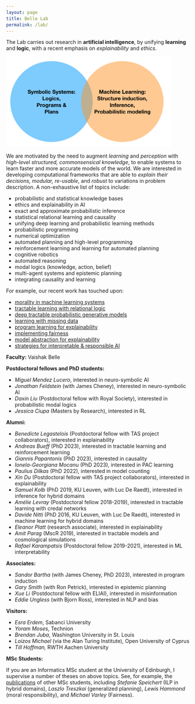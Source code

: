 ```yaml
---
layout: page
title: Belle Lab
permalink: /lab/
---
```



The Lab carries out research in **artificial intelligence**, by unifying **learning** and **logic**, with a recent emphasis on *explainability* and *ethics*.

<img src="/uni.png" width="450"> 

We are motivated by the need to augment _learning_ and _perception_ with _high-level structured, commonsensical knowledge_, to enable systems to learn faster and more accurate models of the world. We are interested in developing computational frameworks that are able to _explain their decisions, modular, re-usable_, and _robust_ to variations in problem description. A non-exhaustive list of topics include:

*   probabilistic and statistical knowledge bases
*   ethics and explainability in AI 
*   exact and approximate probabilistic inference
*   statistical relational learning and causality
*   unifying deep learning and probabilistic learning methods
*   probabilistic programming
*   numerical optimization
*   automated planning and high-level programming
*   reinforcement learning and learning for automated planning
*   cognitive robotics
*   automated reasoning
*   modal logics (knowledge, action, belief)
*   multi-agent systems and epistemic planning
*   integrating causality and learning 

For example, our recent work has touched upon: 

*   [morality in machine learning systems](https://arxiv.org/pdf/1810.03736) 
*   [tractable learning with relational logic](/attachments/pacfol.pdf) 
*   [deep tractable probabilistic generative models](https://arxiv.org/pdf/1807.05464) 
*   [learning with missing data](https://arxiv.org/pdf/1901.05847)
*   [program learning for explainability](/attachments/ilp2019.pdf) 
*   [implementing fairness](https://arxiv.org/abs/1905.07026)
*   [model abstraction for explainability](https://arxiv.org/pdf/1810.02434) 
*   [strategies for interpretable & responsible AI](/attachments/biochem.pdf) 


**Faculty:** Vaishak Belle 

**Postdoctoral fellows and PhD students:**



*   _Miguel Mendez Lucero_, interested in neuro-symbolic AI
*   _Jonathan Feldstein_ (with James Cheney), interested in neuro-symbolic AI
*   _Daxin Liu_ (Postdoctoral fellow with Royal Society), interested in probabilistic modal logics
*   _Jessica Ciupa_ (Masters by Research), interested in RL 



**Alumni:**

*   _Benedicte Legastelois_ (Postdoctoral fellow with TAS project collaborators), interested in explainability
*   _Andreas Bueff_ (PhD 2023), interested in tractable learning and reinforcement learning
*   _Giannis Papantonis_ (PhD 2023), interested in causality
*   _Ionela-Georgiana Mocanu_ (PhD 2023), interested in PAC learning
*   _Paulius Dilkas_ (PhD 2022), interested in model counting 
*   _Xin Du_ (Postdoctoral fellow with TAS project collaborators), interested in explainability 
*   _Samuel Kolb_ (PhD 2019, KU Leuven, with Luc De Raedt), interested in inference for hybrid domains
*   _Amélie Levray_ (Postdoctoral fellow 2018-2019), interested in tractable learning with credal networks
*   _Davide Nitti_ (PhD 2016, KU Leuven, with Luc De Raedt), interested in machine learning for hybrid domains
*   _Eleanor Platt_ (research associate), interested in explainability 
*   _Amit Parag_ (MscR 2019), interested in tractable models and cosmological simulations  
*   _Rafael Karampatsis_ (Postdoctoral fellow 2019-2021), interested in ML interpretability 

**Associates:** 

*   _Sandor Bartha_ (with James Cheney, PhD 2023), interested in program induction
*   _Gary Smith_ (with Ron Petrick), interested in epistemic planning
*   _Xue Li_ (Postdoctoral fellow with ELIAI), interested in misinformation   
*   _Eddie Ungless_ (with Bjorn Ross), interested in NLP and bias 



**Visitors:**

*   _Esra Erdem_, Sabanci University
*   _Yoram Moses_, Technion
*   _Brendan Juba_, Washington University in St. Louis
*   _Loizos Michael_ (via the Alan Turing Institute), Open University of Cyprus
*   _Till Hoffman,_ RWTH Aachen University


**MSc Students:** 

If you are an Informatics MSc student at the University of Edinburgh, I supervise a number of theses on above topics. See, for example, the [publications](/papers) of other MSc students, including _Stefanie Speichert_ (ILP in hybrid domains), _Laszlo Treszkai_ (generalized planning), _Lewis Hammond_ (moral responsibility), and _Michael Varley_ (Fairness).
